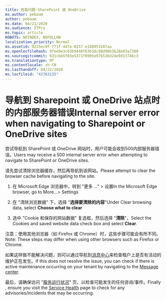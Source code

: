 ```yaml
---
title: 性能问题-SharePoint 或 OneDrive
ms.author: pebaum
author: pebaum
ms.date: 04/21/2020
ms.audience: ITPro
ms.topic: article
ROBOTS: NOINDEX, NOFOLLOW
localization_priority: Normal
ms.assetid: 9225ec0f-771f-4d7a-8157-e188953107aa
ms.openlocfilehash: 9fee9e3c63b9448f63b3dc98d98b3b28e03a7300
ms.sourcegitcommit: 631cbb5f03e5371f0995e976536d24e9d13746c3
ms.translationtype: MT
ms.contentlocale: zh-CN
ms.lasthandoff: 04/22/2020
ms.locfileid: "43763135"
---
```

# <a name="internal-server-error-when-navigating-to-sharepoint-or-onedrive-sites"></a><span data-ttu-id="dd927-102">导航到 Sharepoint 或 OneDrive 站点时的内部服务器错误</span><span class="sxs-lookup"><span data-stu-id="dd927-102">Internal server error when navigating to Sharepoint or OneDrive sites</span></span>

<span data-ttu-id="dd927-103">尝试导航到 SharePoint 或 OneDrive 网站时，用户可能会收到500内部服务器错误。</span><span class="sxs-lookup"><span data-stu-id="dd927-103">Users may receive a 500 internal server error when attempting to navigate to SharePoint or OneDrive sites.</span></span> 

<span data-ttu-id="dd927-104">请先尝试清除浏览器缓存，然后再导航到该网站。</span><span class="sxs-lookup"><span data-stu-id="dd927-104">Please attempt to clear the browser cache before navigating to the site.</span></span>


1. <span data-ttu-id="dd927-105">在 Microsoft Edge 浏览器中，转到 "更多 ..." > 设置</span><span class="sxs-lookup"><span data-stu-id="dd927-105">In the Microsoft Edge browser, go to More...> Settings</span></span>

2. <span data-ttu-id="dd927-106">在 "清除浏览数据" 下，选择 "**选择要清除的内容**"</span><span class="sxs-lookup"><span data-stu-id="dd927-106">Under Clear browsing data, select **Choose what to clear**</span></span>

3. <span data-ttu-id="dd927-107">选中 "Cookie 和保存的网站数据" 复选框，然后选择 "**清除**"。</span><span class="sxs-lookup"><span data-stu-id="dd927-107">Select the Cookies and saved website data check box and select **Clear**.</span></span>

<span data-ttu-id="dd927-108">注意：使用其他浏览器（如 Firefox 或 Chrome）时，这些步骤可能会有所不同。</span><span class="sxs-lookup"><span data-stu-id="dd927-108">Note: These steps may differ when using other browsers such as Firefox or Chrome.</span></span>

<span data-ttu-id="dd927-109">如果这样做不能解决问题，则可以通过导航到[消息中心](https://portal.office.com/adminportal/home#/MessageCenter)来检查租户上是否有活动的维护正在发生。</span><span class="sxs-lookup"><span data-stu-id="dd927-109">If this does not resolve the issue, you can check if there is active maintenance occurring on your tenant by navigating to the [Message center](https://portal.office.com/adminportal/home#/MessageCenter).</span></span>

<span data-ttu-id="dd927-110">最后，请确保访问 "[服务运行状况](https://portal.office.com/adminportal/home#/servicehealth)" 页，以检查可能发生的任何咨询/事件。</span><span class="sxs-lookup"><span data-stu-id="dd927-110">Finally , ensure you visit the [Service Health](https://portal.office.com/adminportal/home#/servicehealth) page to check for any advisories/incidents that may be occurring.</span></span>

